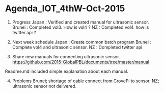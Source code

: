 # Agenda_IOT_4thW-Oct-2015

1. Progress
Japan : Verified and created manual for ultrasonic sensor.
Brunei : Completed vol3. How is vol4 ?
NZ : Completed vol4. how is twitter api ?
	 
2. Next week schedule 
Japan : Create common batch program
Brunei : Complete vol4 and ultrasonic sensor.
NZ : Completed twitter api

3. Share new manuals for connecting ultrasonic sensor.
https://github.com/2015-GlobalPBL/documents/tree/master/manual

Readme.md included simple explanation about each manual.
	 
4. Problems
Brunei; shortage of cable connect from GrovePi to sensor.
NZ; ultrasonic sensor not delivered.